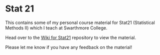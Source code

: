 # Stat 21

This contains some of my personal course material for Stat21 (Statistical Methods II) which I teach at Swarthmore College. 

Head over to the [Wiki for Stat21](https://github.com/ProfSuzy/Stat21/wiki) repository to view the material. 





Please let me know if you have any feedback on the material! 
